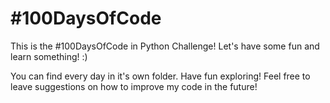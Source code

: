 # #100DaysOfCode

This is the #100DaysOfCode in Python Challenge! Let's have some fun and learn something! :)

You can find every day in it's own folder. Have fun exploring! Feel free to leave suggestions on how to improve my code in the future!
